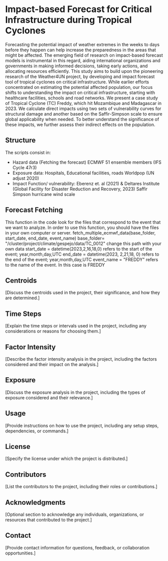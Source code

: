 # Impact-based Forecast for Critical Infrastructure during Tropical Cyclones 

Forecasting the potential impact of weather extremes in the weeks to days before they happen can help increase the preparedness in the areas that might be
affected. The emerging field of research on impact-based forecast models is instrumental in this regard, aiding international organizations and governments in making informed decisions,
taking early actions, and allocating resources efficiently. This study aims to build upon the pioneering research of the Weather4UN project, by developing and impact forecast tool of
tropical cyclones on critical infrastructure. While earlier efforts concentrated on estimating the potential affected population, our focus shifts to understanding the impact on critical
infrastructure, starting with healthcare facilities, schools and road networks. We present a case study of Tropical Cyclone (TC) Freddy, which hit Mozambique and Madagascar in 2023.
We calculate direct impacts using two sets of vulnerability curves for structural damage and another based on the Saffir-Simpson scale to ensure global applicability when needed. To
better understand the significance of these impacts, we further assess their indirect effects on the population.

## Structure
The scripts consist in: 
- Hazard data (Fetching the forecast) ECMWF 51 ensemble members (IFS Cycle 47r3)
- Exposure data:
  Hospitals, Educational facilities, roads
  Worldpop (UN adjust 2020)
- Impact Function/ vulnerability:
  Eberenz et. al (2021) & Deltares Institute (Global Facility for Disaster Reduction and Recovery, 2023)
  Saffir Simpson hurricane wind scale

## Forecast Fetching

This function in the code look for the files that correspond to the event that we want to analyze. In order to use this function, you should have the files in your own computer or server.
fetch_multiple_ecmwf_data(base_folder, start_date, end_date, event_name)
base_folder= "/cluster/project/climate/gespejo/data/TC_0012"  change this path with your own data
start_date = datetime(2023,2,16,18,0) refers to the start of the event; year,month,day,UTC 
end_date = datetime(2023, 2,21,18, 0)  refers to the end of the event; year,month,day,UTC 
event_name = "FREDDY"  refers to the name of the event. In this case is FREDDY

## Centroids

[Discuss the centroids used in the project, their significance, and how they are determined.]

## Time Steps

[Explain the time steps or intervals used in the project, including any considerations or reasons for choosing them.]

## Factor Intensity

[Describe the factor intensity analysis in the project, including the factors considered and their impact on the analysis.]

## Exposure

[Discuss the exposure analysis in the project, including the types of exposure considered and their relevance.]

## Usage

[Provide instructions on how to use the project, including any setup steps, dependencies, or commands.]

## License

[Specify the license under which the project is distributed.]

## Contributors

[List the contributors to the project, including their roles or contributions.]

## Acknowledgments

[Optional section to acknowledge any individuals, organizations, or resources that contributed to the project.]

## Contact

[Provide contact information for questions, feedback, or collaboration opportunities.]
